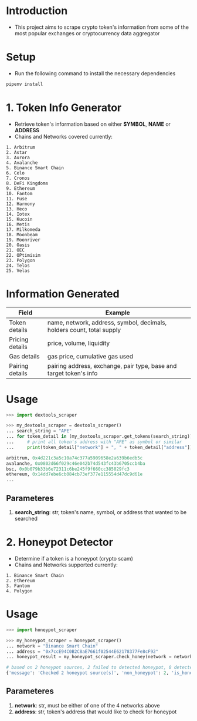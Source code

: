 # **Introduction**
- This project aims to scrape crypto token's information from some of the most popular exchanges or cryptocurrency data aggregator

# **Setup**
- Run the following command to install the necessary dependencies
```python
pipenv install
```

# **1. Token Info Generator**
- Retrieve token's information based on either **SYMBOL**, **NAME** or **ADDRESS**
- Chains and Networks covered currently:
```
1. Arbitrum
2. Astar
3. Aurora
4. Avalanche
5. Binance Smart Chain
6. Celo
7. Cronos
8. DeFi Kingdoms
9. Ethereum
10. Fantom
11. Fuse
12. Harmony
13. Heco
14. Iotex
15. Kucoin
16. Metis
17. Milkomeda
18. Moonbeam
19. Moonriver
20. Oasis
21. OEC
22. OPtimisim
23. Polygon
24. Telos
25. Velas
```
# **Information Generated**

| Field | Example          |
|---------|----------------|
| Token details     | name, network, address, symbol, decimals, holders count, total supply |
| Pricing details     | price, volume, liquidity    |
| Gas details   | gas price, cumulative gas used    |
| Pairing details | pairing address, exchange, pair type, base and target token's info |
# **Usage**
```python
>>> import dextools_scraper

>>> my_dextools_scraper = dextools_scraper()
... search_string = "APE"
... for token_detail in (my_dextools_scraper.get_tokens(search_string)):
...     # print all token's address with "APE" as symbol or similar
...     print(token_detail["network"] + ", " + token_detail["address"])

arbitrum, 0x4d221c3a5c10a74c377a5909658e2a639b6edb5c
avalanche, 0x0802d66f029c46e042b74d543fc43b6705ccb4ba
bsc, 0x0b079b33b6e72311c6be245f9f660cc385029fc3
ethereum, 0x14dd7ebe6cb084cb73ef377e115554d47dc9d61e
...
```
## **Parameteres**
1. **search_string**: str, token's name, symbol, or address that wanted to be searched

# **2. Honeypot Detector**
- Determine if a token is a honeypot (crypto scam)
- Chains and Networks supported currently:
```
1. Binance Smart Chain
2. Ethereum
3. Fantom
4. Polygon
```
# **Usage**
```python
>>> import honeypot_scraper

>>> my_honeypot_scraper = honeypot_scraper()
... network = "Binance Smart Chain"
... address = "0x7ccE94C0B2C8aE7661f02544E62178377Fe8cF92"
... honeypot_result = my_honeypot_scraper.check_honey(network = network,address = address )

# based on 2 honeypot sources, 2 failed to detected honeypot, 0 detected honeypot
{'message': 'Checked 2 honeypot source(s)', 'non_honeypot': 2, 'is_honeypot': 0}
```
## **Parameteres**
1. **network**: str, must be either of one of the 4 networks above
2. **address**: str, token's address that would like to check for honeypot